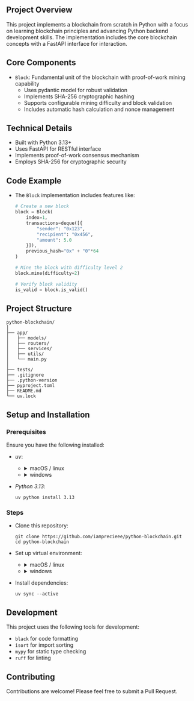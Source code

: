## Project Overview

This project implements a blockchain from scratch in Python with a focus on learning blockchain principles and advancing Python backend development skills. The implementation includes the core blockchain concepts with a FastAPI interface for interaction.

## Core Components

- `Block`: Fundamental unit of the blockchain with proof-of-work mining capability
    - Uses pydantic model for robust validation
    - Implements SHA-256 cryptographic hashing
    - Supports configurable mining difficulty and block validation 
    - Includes automatic hash calculation and nonce management

## Technical Details

- Built with Python 3.13+
- Uses FastAPI for RESTful interface
- Implements proof-of-work consensus mechanism
- Employs SHA-256 for cryptographic security

## Code Example

- The `Block` implementation includes features like:
    ```python
    # Create a new block
    block = Block(
        index=1,
        transactions=deque([{
            "sender": "0x123",
            "recipient": "0x456",
            "amount": 5.0
        }]),
        previous_hash="0x" + "0"*64
    )

    # Mine the block with difficulty level 2
    block.mine(difficulty=2)

    # Verify block validity
    is_valid = block.is_valid()
    ```

## Project Structure

```shell
python-blockchain/
│
├── app/              
│   ├── models/   
│   ├── routers/    
│   ├── services/ 
│   ├── utils/ 
│   └── main.py   
│
├── tests/     
├── .gitignore      
├── .python-version        
├── pyproject.toml     
├── README.md   
└── uv.lock              
```

## Setup and Installation

### Prerequisites

Ensure you have the following installed:

- *uv*:
    - <details><summary>macOS / linux</summary>

        ```shell
        curl -LsSf https://astral.sh/uv/install.sh | sh
        ```
        </details>
    - <details><summary>windows</summary>

        ```shell
        powershell -ExecutionPolicy ByPass -c "irm https://astral.sh/uv/install.ps1 | iex"
        ```
        </details>
    
- *Python 3.13*:

    ```shell
    uv python install 3.13
    ```

### Steps

- Clone this repository:

    ```shell
    git clone https://github.com/iamprecieee/python-blockchain.git
    cd python-blockchain
    ```
- Set up virtual environment:
    - <details><summary>macOS / linux</summary>

        ```shell
        uv venv --python 3.13
        source .venv/bin/activate
        ```
        </details>
    - <details><summary>windows</summary>

        ```shell
        uv venv --python 3.13
        .venv\Scripts\Activate
        ```
        </details>

- Install dependencies:

    ```shell
    uv sync --active
    ```

## Development

This project uses the following tools for development:

- `black` for code formatting
- `isort` for import sorting
- `mypy` for static type checking
- `ruff` for linting

## Contributing
Contributions are welcome! Please feel free to submit a Pull Request.